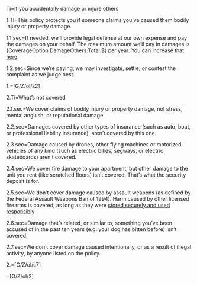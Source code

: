 
Ti=If you accidentally damage or injure others

1.Ti=This policy protects you if someone claims you’ve caused them bodily injury or property damage.

1.1.sec=If needed, we’ll provide legal defense at our own expense and pay the damages on your behalf. The maximum amount we’ll pay in damages is {CoverageOption.DamageOthers.Total.$} per year. You can increase that <a href="In the real doc, this will open our Live Policy editor">here</a>.

1.2.sec=Since we’re paying, we may investigate, settle, or contest the complaint as we judge best.

1.=[G/Z/ol/s2]

2.Ti=What’s not covered

2.1.sec=We cover claims of bodily injury or property damage, not stress, mental anguish, or reputational damage.

2.2.sec=Damages covered by other types of insurance (such as auto, boat, or professional liability insurance), aren’t covered by this one.

2.3.sec=Damage caused by drones, other flying machines or motorized vehicles of any kind (such as electric bikes, segways, or electric skateboards) aren’t covered.

2.4.sec=We cover fire damage to your apartment, but other damage to the unit you rent (like scratched floors) isn’t covered. That’s what the security deposit is for.

2.5.sec=We don’t cover damage caused by assault weapons (as defined by the Federal Assault Weapons Ban of 1994). Harm caused by other licensed firearms is covered, as long as they were <a href="https://oag.ca.gov/firearms/tips">stored securely and used responsibly</a>.

2.6.sec=Damage that’s related, or similar to, something you’ve been accused of in the past ten years (e.g. your dog has bitten before) isn’t covered.

2.7.sec=We don’t cover damage caused intentionally, or as a result of illegal activity, by anyone listed on the policy.

2.=[G/Z/ol/s7]

=[G/Z/ol/2]
